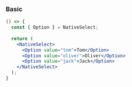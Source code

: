 <demo>

### Basic

```jsx live
() => {
  const { Option } = NativeSelect;
  
  return (
    <NativeSelect>
      <Option value="tom">Tom</Option>
      <Option value="oliver">Oliver</Option>
      <Option value="jack">Jack</Option>
    </NativeSelect>
  );
}
```

</demo>
